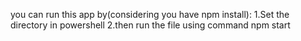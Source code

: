 you can run this app by(considering you have npm install):
  1.Set the directory in powershell
  2.then run the file using command npm start

